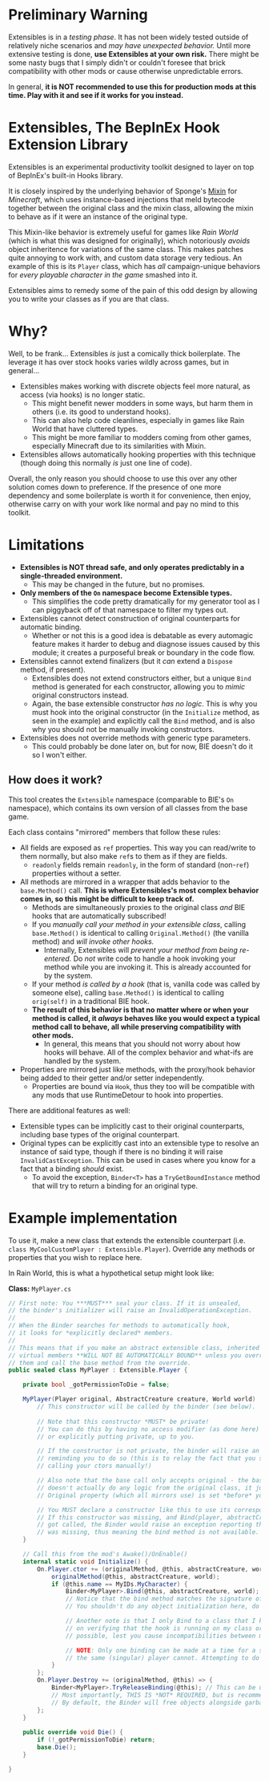 # Preliminary Warning

Extensibles is in a *testing phase*. It has not been widely tested outside of relatively niche scenarios and *may have unexpected behavior.* Until more extensive testing is done, **use Extensibles at your own risk.** There might be some nasty bugs that I simply didn't or couldn't foresee that brick compatibility with other mods or cause otherwise unpredictable errors.

In general, **it is NOT recommended to use this for production mods at this time. Play with it and see if it works for you instead.**


# Extensibles, The BepInEx Hook Extension Library

Extensibles is an experimental productivity toolkit designed to layer on top of BepInEx's built-in Hooks library. 

It is closely inspired by the underlying behavior of Sponge's [Mixin](https://github.com/SpongePowered/Mixin) for *Minecraft*, which uses instance-based injections that meld bytecode together between the original class and the mixin class, allowing the mixin to behave as if it were an instance of the original type.

This Mixin-like behavior is extremely useful for games like *Rain World* (which is what this was designed for originally), which notoriously *avoids* object inheritence for variations of the same class. This makes patches quite annoying to work with, and custom data storage very tedious. An example of this is its `Player` class, which has *all* campaign-unique behaviors for *every playable character in the game* smashed into it.

Extensibles aims to remedy some of the pain of this odd design by allowing you to write your classes as if you are that class.

# Why?
Well, to be frank... Extensibles *is* just a comically thick boilerplate. The leverage it has over stock hooks varies wildly across games, but in general...
* Extensibles makes working with discrete objects feel more natural, as access (via hooks) is no longer static.
	* This might benefit newer modders in some ways, but harm them in others (i.e. its good to understand hooks).
	* This can also help code cleanlines, especially in games like Rain World that have cluttered types.
	* This might be more familiar to modders coming from other games, especially Minecraft due to its similarities with Mixin.
* Extensibles allows automatically hooking properties with this technique (though doing this normally *is* just one line of code).

Overall, the only reason you should choose to use this over any other solution comes down to preference. If the presence of one more dependency and some boilerplate is worth it for convenience, then enjoy, otherwise carry on with your work like normal and pay no mind to this toolkit.

# Limitations
- **Extensibles is NOT thread safe, and only operates predictably in a single-threaded environment.**
	- This may be changed in the future, but no promises.
- **Only members of the `On` namespace become Extensible types.**
	- This simplifies the code pretty dramatically for my generator tool as I can piggyback off of that namespace to filter my types out.
- Extensibles cannot detect construction of original counterparts for automatic binding. 
	- Whether or not this is a good idea is debatable as every automagic feature makes it harder to debug and diagnose issues caused by this module; it creates a purposeful break or boundary in the code flow.
- Extensibles cannot extend finalizers (but it *can* extend a `Dispose` method, if present).
	- Extensibles does not extend constructors either, but a unique `Bind` method is generated for each constructor, allowing you to *mimic* original constructors instead.
	- Again, the base extensible constructor *has no logic*. This is why you must hook into the original constructor (in the `Initialize` method, as seen in the example) and explicitly call the `Bind` method, and is also why you should not be manually invoking constructors.
- Extensibles does not override methods with generic type parameters.
	- This could probably be done later on, but for now, BIE doesn't do it so I won't either.


## How does it work?

This tool creates the `Extensible` namespace (comparable to BIE's `On` namespace), which contains its own version of all classes from the base game. 

Each class contains "mirrored" members that follow these rules:
* All fields are exposed as `ref` properties. This way you can read/write to them normally, but also make `ref`s to them as if they are fields.
	* `readonly` fields remain `readonly`, in the form of standard (non-`ref`) properties without a setter.
* All methods are mirrored in a wrapper that adds behavior to the `base.Method()` call. **This is where Extensibles's most complex behavior comes in, so this might be difficult to keep track of.**
	* Methods are simultaneously proxies to the original class *and* BIE hooks that are automatically subscribed!
	* If you *manually call your method in your extensible class*, calling `base.Method()` is identical to calling `Original.Method()` (the vanilla method) and *will invoke other hooks.*
		* Internally, Extensibles will *prevent your method from being re-entered.* Do *not* write code to handle a hook invoking your method while you are invoking it. This is already accounted for by the system.
	* If your method *is called by a hook* (that is, vanilla code was called by someone else), calling `base.Method()` is identical to calling `orig(self)` in a traditional BIE hook.
	* **The result of this behavior is that no matter where or when your method is called, it *always* behaves like you would expect a typical method call to behave, all while preserving compatibility with other mods.**
		* In general, this means that you should not worry about how hooks will behave. All of the complex behavior and what-ifs are handled by the system.
* Properties are mirrored just like methods, with the proxy/hook behavior being added to their getter and/or setter independently.
	* Properties are bound via `Hook`, thus they too will be compatible with any mods that use RuntimeDetour to hook into properties.

There are additional features as well:
* Extensible types can be implicitly cast to their original counterparts, including base types of the original counterpart.
* Original types can be explicitly cast into an extensible type to resolve an instance of said type, though if there is no binding it will raise `InvalidCastException`. This can be used in cases where you know for a fact that a binding *should* exist.
	* To avoid the exception, `Binder<T>` has a `TryGetBoundInstance` method that will try to return a binding for an original type.

# Example implementation

To use it, make a new class that extends the extensible counterpart (i.e. `class MyCoolCustomPlayer : Extensible.Player`). Override any methods or properties that you wish to replace here.

In Rain World, this is what a hypothetical setup might look like:

**Class:** `MyPlayer.cs`
```cs
// First note: You ***MUST*** seal your class. If it is unsealed, 
// the binder's initializer will raise an InvalidOperationException.
//
// When the Binder searches for methods to automatically hook, 
// it looks for *explicitly declared* members. 
//
// This means that if you make an abstract extensible class, inherited 
// virtual members **WILL NOT BE AUTOMATICALLY BOUND** unless you override 
// them and call the base method from the override.
public sealed class MyPlayer : Extensible.Player {

	private bool _gotPermissionToDie = false;

	MyPlayer(Player original, AbstractCreature creature, World world) : base(original) {
		// This constructor will be called by the binder (see below).
		
		// Note that this constructor *MUST* be private!
		// You can do this by having no access modifier (as done here) 
		// or explicitly putting private, up to you.

		// If the constructor is not private, the binder will raise an exception 
		// reminding you to do so (this is to relay the fact that you should not be
		// calling your ctors manually!)

		// Also note that the base call only accepts original - the base constructor 
		// doesn't actually do any logic from the original class, it just ensures that the
		// Original property (which all mirrors use) is set *before* your constructor executes.

		// You MUST declare a constructor like this to use its corresponding bind method! 
		// If this constructor was missing, and Bind(player, abstractCreature, world)
		// got called, the Binder would raise an exception reporting that this constructor 
		// was missing, thus meaning the bind method is not available.
	}

	// Call this from the mod's Awake()/OnEnable()
	internal static void Initialize() {
		On.Player.ctor += (originalMethod, @this, abstractCreature, world) => {
			originalMethod(@this, abstractCreature, world);
			if (@this.name == MyIDs.MyCharacter) {
				Binder<MyPlayer>.Bind(@this, abstractCreature, world); // This is where the magic happens.
				// Notice that the bind method matches the signature of the constructor hook. There is also a default variant of Bind (that only takes @this)
				// You shouldn't do any object initialization here, do that in your constructor instead.

				// Another note is that I only Bind to a class that I know is mine. This makes it more convenient to write code as I can skip out
				// on verifying that the hook is running on my class or on another. Of course, you should always try to invoke base behavior whenever
				// possible, lest you cause incompatibilities between mods.

				// NOTE: Only one binding can be made at a time for a specific instance of player. Multiple (different) players can be bound at once, but
				// the same (singular) player cannot. Attempting to do so will raise an exception.
			}
		};
		On.Player.Destroy += (originalMethod, @this) => {
			Binder<MyPlayer>.TryReleaseBinding(@this); // This can be used to manually dispose of a binding.
			// Most importantly, THIS IS *NOT* REQUIRED, but is recommended when possible.
			// By default, the Binder will free objects alongside garbage collection of the original type (@this), which works but has no guarantees.
		};
	}
	
	public override void Die() {
		if (!_gotPermissionToDie) return;
		base.Die();
	}

}
```